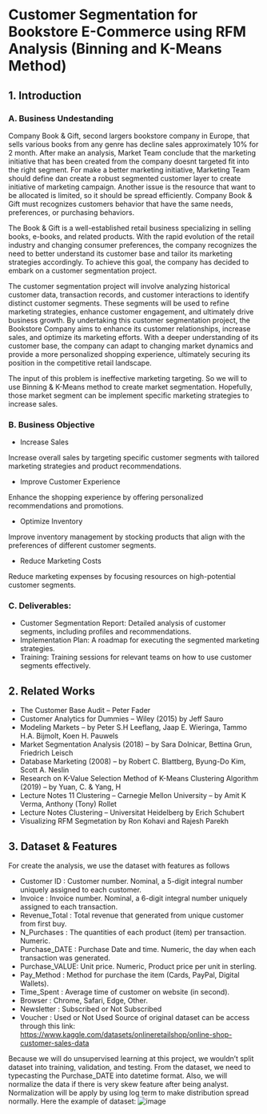 # Customer Segmentation for Bookstore E-Commerce using RFM Analysis (Binning and K-Means Method)
## 1.	Introduction
### A.	Business Undestanding

Company Book & Gift, second largers bookstore company in Europe, that sells various books from any genre has decline sales approximately 10% for 2 month. After make an analysis, Market Team conclude that the marketing initiative that has been created from the company doesnt targeted fit into the right segment. For make a better marketing initiative, Marketing Team should define dan create a robust segmented customer layer to create initiative of marketing campaign. Another issue is the resource that want to be allocated is limited, so it should be spread efficiently. Company Book & Gift must recognizes customers behavior that have the same needs, preferences, or purchasing behaviors.

The Book & Gift is a well-established retail business specializing in selling books, e-books, and related products. With the rapid evolution of the retail industry and changing consumer preferences, the company recognizes the need to better understand its customer base and tailor its marketing strategies accordingly. To achieve this goal, the company has decided to embark on a customer segmentation project.

The customer segmentation project will involve analyzing historical customer data, transaction records, and customer interactions to identify distinct customer segments. These segments will be used to refine marketing strategies, enhance customer engagement, and ultimately drive business growth. By undertaking this customer segmentation project, the Bookstore Company aims to enhance its customer relationships, increase sales, and optimize its marketing efforts. With a deeper understanding of its customer base, the company can adapt to changing market dynamics and provide a more personalized shopping experience, ultimately securing its position in the competitive retail landscape.

The input of this problem is ineffective marketing targeting. So we will to use Binning & K-Means method to create market segmentation. Hopefully, those market segment can be implement specific marketing strategies to increase sales.

### B.	Business Objective

- Increase Sales
  
Increase overall sales by targeting specific customer segments with tailored marketing strategies and product recommendations.

-	Improve Customer Experience
  
Enhance the shopping experience by offering personalized recommendations and promotions.

-	Optimize Inventory
  
Improve inventory management by stocking products that align with the preferences of different customer segments.

-	Reduce Marketing Costs
  
Reduce marketing expenses by focusing resources on high-potential customer segments.

### C.	Deliverables:

- Customer Segmentation Report: Detailed analysis of customer segments, including profiles and recommendations.
- Implementation Plan: A roadmap for executing the segmented marketing strategies.
- Training: Training sessions for relevant teams on how to use customer segments effectively.

## 2.	Related Works

- The Customer Base Audit – Peter Fader
- Customer Analytics for Dummies – Wiley (2015) by Jeff Sauro
- Modeling Markets – by Peter S.H Leeflang, Jaap E. Wieringa, Tammo H.A. Bijmolt, Koen H. Pauwels
- Market Segmentation Analysis (2018) – by Sara Dolnicar, Bettina Grun, Friedrich Leisch
- Database Marketing (2008) – by Robert C. Blattberg, Byung-Do Kim, Scott A. Neslin
- Research on K-Value Selection Method of K-Means Clustering Algorithm (2019) – by Yuan, C. & Yang, H
- Lecture Notes 11 Clustering – Carnegie Mellon University – by Amit K Verma, Anthony (Tony) Rollet
- Lecture Notes Clustering – Universitat Heidelberg by Erich Schubert
- Visualizing RFM Segmetation by Ron Kohavi and Rajesh Parekh

## 3.	Dataset & Features

For create the analysis, we use the dataset with features as follows
- Customer ID	: Customer number. Nominal, a 5-digit integral number uniquely assigned to each customer. 
-	Invoice		: Invoice number. Nominal, a 6-digit integral number uniquely assigned to each transaction.
-	Revenue_Total	: Total revenue that generated from unique customer from first buy.
-	N_Purchases	: The quantities of each product (item) per transaction. Numeric.
-	Purchase_DATE	: Purchase Date and time. Numeric, the day when each transaction was generated. 
-	Purchase_VALUE: Unit price. Numeric, Product price per unit in sterling.
-	Pay_Method	: Method for purchase the item (Cards, PayPal, Digital Wallets).
-	Time_Spent	: Average time of customer on website (in second).
-	Browser	: Chrome, Safari, Edge, Other.
-	Newsletter	: Subscribed or Not Subscribed 
-	Voucher	: Used or Not Used 
Source of original dataset can be access through this link:
https://www.kaggle.com/datasets/onlineretailshop/online-shop-customer-sales-data

Because we will do unsupervised learning at this project, we wouldn’t split dataset into training, validation, and testing. From the dataset, we need to typecasting the Purchase_DATE into datetime format. Also, we will normalize the data if there is very skew feature after being analyst. Normalization will be apply by using log term to make distribution spread normally. Here the example of dataset:
![image](https://github.com/axeltanjung/rfm_segmentation/assets/87402782/1b68e797-84ed-406f-be66-1d2175b14d52)

